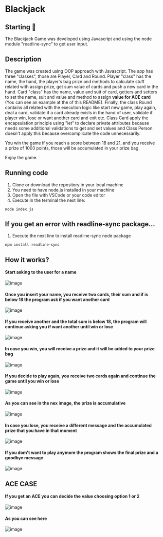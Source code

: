 # Blackjack

## Starting 🚀
The Blackjack Game was developed using Javascript and using the node module "readline-sync" to get user input.

## Description
The game was created using OOP approach with Javascript. The app has three "classes", those are Player, Card and Round. Player "class" has the name, the hand, the player's bag prize and methods to calculate stuff related with assign prize, get sum value of cards and push a new card in the hand. Card "class" has the name, value and suit of card, getters and setters to set the name, suit and value and method to assign **value for ACE card** (You can see an example at the of this README). Finally, the class Round contains all related with the execution logic like start new game, play again, deal a card, validate if a card already exists in the hand of user, validate if player win, lose or want another card and exit etc.
Class Card apply the encapsulation principle using "let" to declare private attributes because needs some additional validations to get and set values and Class Person doesn't apply this because overcomplicate the code unnecessarily.

You win the game if you reach a score between 18 and 21, and you receive a prize of 1000 points, those will be accumulated in your prize bag.

Enjoy the game.

## Running code
1. Clone or download the repository in your local machine
2. You need to have node.js installed in your machine
3. Open the file with VSCode or your code editor
4. Execute in the terminal the next line:

```
node index.js
```

## If you get an error with readline-sync package...

1. Execute the next line to install readline-sync node package
```
npm install readline-sync
```

## How it works?
#### Start asking to the user for a name
![image](https://user-images.githubusercontent.com/98110015/178550724-8f0c9f79-ffa8-4d20-b353-2f6d26e59262.png)

#### Once you insert your name, you receive two cards, their sum and if is below 18 the program ask if you want another card
![image](https://user-images.githubusercontent.com/98110015/178551040-fb0c9159-1a3c-4361-accf-a7ef4d50ad1a.png)

#### If you receive another and the total sum is below 18, the program will continue asking you if want another until win or lose
![image](https://user-images.githubusercontent.com/98110015/178551221-479ec59a-00a0-4763-907e-e1f354826d6d.png)

#### In case you win, you will receive a prize and it will be added to your prize bag
![image](https://user-images.githubusercontent.com/98110015/178551364-652f423d-5c77-4ce9-8260-0cc30eba5c7c.png)

#### If you decide to play again, you receive two cards again and continue the game until you win or lose
![image](https://user-images.githubusercontent.com/98110015/178551615-20d57171-eaeb-4c75-8a5b-6180ed12ced3.png)

#### As you can see in the nex image, the prize is accumulative
![image](https://user-images.githubusercontent.com/98110015/178551794-558f4808-cacf-4afd-99e7-64d2dd1326f0.png)

#### In case you lose, you receive a different message and the accumulated prize that you have in that moment
![image](https://user-images.githubusercontent.com/98110015/178552115-e933e822-fc33-4e48-83c8-745a7fba41bb.png)

#### If you dom't want to play anymore the program shows the final prize and a goodbye message
![image](https://user-images.githubusercontent.com/98110015/178552273-5a0d4376-a845-4018-acd2-45de40f12ff3.png)

## ACE CASE
#### If you get an ACE you can decide the value choosing option 1 or 2
![image](https://user-images.githubusercontent.com/98110015/178552573-00aef8d8-370f-442f-8471-9eda5602c60d.png)

#### As you can see here
![image](https://user-images.githubusercontent.com/98110015/178552771-7c724372-c8d8-4c6d-b2c0-9c1b8f75e12d.png)


